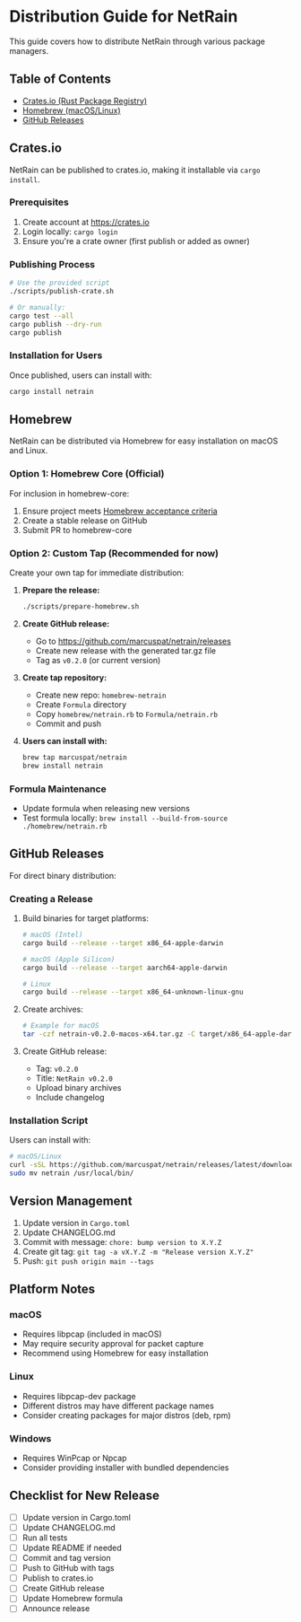 # Distribution Guide for NetRain

This guide covers how to distribute NetRain through various package managers.

## Table of Contents
- [Crates.io (Rust Package Registry)](#cratesio)
- [Homebrew (macOS/Linux)](#homebrew)
- [GitHub Releases](#github-releases)

## Crates.io

NetRain can be published to crates.io, making it installable via `cargo install`.

### Prerequisites
1. Create account at https://crates.io
2. Login locally: `cargo login`
3. Ensure you're a crate owner (first publish or added as owner)

### Publishing Process
```bash
# Use the provided script
./scripts/publish-crate.sh

# Or manually:
cargo test --all
cargo publish --dry-run
cargo publish
```

### Installation for Users
Once published, users can install with:
```bash
cargo install netrain
```

## Homebrew

NetRain can be distributed via Homebrew for easy installation on macOS and Linux.

### Option 1: Homebrew Core (Official)
For inclusion in homebrew-core:
1. Ensure project meets [Homebrew acceptance criteria](https://docs.brew.sh/Acceptable-Formulae)
2. Create a stable release on GitHub
3. Submit PR to homebrew-core

### Option 2: Custom Tap (Recommended for now)
Create your own tap for immediate distribution:

1. **Prepare the release:**
   ```bash
   ./scripts/prepare-homebrew.sh
   ```

2. **Create GitHub release:**
   - Go to https://github.com/marcuspat/netrain/releases
   - Create new release with the generated tar.gz file
   - Tag as `v0.2.0` (or current version)

3. **Create tap repository:**
   - Create new repo: `homebrew-netrain`
   - Create `Formula` directory
   - Copy `homebrew/netrain.rb` to `Formula/netrain.rb`
   - Commit and push

4. **Users can install with:**
   ```bash
   brew tap marcuspat/netrain
   brew install netrain
   ```

### Formula Maintenance
- Update formula when releasing new versions
- Test formula locally: `brew install --build-from-source ./homebrew/netrain.rb`

## GitHub Releases

For direct binary distribution:

### Creating a Release
1. Build binaries for target platforms:
   ```bash
   # macOS (Intel)
   cargo build --release --target x86_64-apple-darwin
   
   # macOS (Apple Silicon)
   cargo build --release --target aarch64-apple-darwin
   
   # Linux
   cargo build --release --target x86_64-unknown-linux-gnu
   ```

2. Create archives:
   ```bash
   # Example for macOS
   tar -czf netrain-v0.2.0-macos-x64.tar.gz -C target/x86_64-apple-darwin/release netrain
   ```

3. Create GitHub release:
   - Tag: `v0.2.0`
   - Title: `NetRain v0.2.0`
   - Upload binary archives
   - Include changelog

### Installation Script
Users can install with:
```bash
# macOS/Linux
curl -sSL https://github.com/marcuspat/netrain/releases/latest/download/netrain-$(uname -s)-$(uname -m).tar.gz | tar xz
sudo mv netrain /usr/local/bin/
```

## Version Management
1. Update version in `Cargo.toml`
2. Update CHANGELOG.md
3. Commit with message: `chore: bump version to X.Y.Z`
4. Create git tag: `git tag -a vX.Y.Z -m "Release version X.Y.Z"`
5. Push: `git push origin main --tags`

## Platform Notes

### macOS
- Requires libpcap (included in macOS)
- May require security approval for packet capture
- Recommend using Homebrew for easy installation

### Linux
- Requires libpcap-dev package
- Different distros may have different package names
- Consider creating packages for major distros (deb, rpm)

### Windows
- Requires WinPcap or Npcap
- Consider providing installer with bundled dependencies

## Checklist for New Release
- [ ] Update version in Cargo.toml
- [ ] Update CHANGELOG.md
- [ ] Run all tests
- [ ] Update README if needed
- [ ] Commit and tag version
- [ ] Push to GitHub with tags
- [ ] Publish to crates.io
- [ ] Create GitHub release
- [ ] Update Homebrew formula
- [ ] Announce release